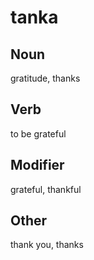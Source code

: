 tanka
===

Noun
---

gratitude, thanks

Verb
---

to be grateful

Modifier
---

grateful, thankful

Other
---

thank you, thanks